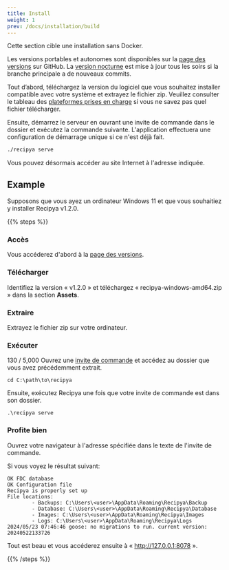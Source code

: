 ```yaml
---
title: Install
weight: 1
prev: /docs/installation/build
---
```


Cette section cible une installation sans Docker.

Les versions portables et autonomes sont disponibles sur la [page des versions](https://github.com/reaper47/recipya/releases) sur GitHub.
La [version nocturne](https://github.com/reaper47/recipya/releases/tag/nightly) est mise à jour tous les soirs si la branche principale a de nouveaux commits.

Tout d’abord, téléchargez la version du logiciel que vous souhaitez installer compatible avec votre système et extrayez le fichier zip.
Veuillez consulter le tableau des [plateformes prises en charge](/fr/docs/installation/system-requirements) si vous ne savez pas quel fichier télécharger.

Ensuite, démarrez le serveur en ouvrant une invite de commande dans le dossier et exécutez la commande suivante.
L'application effectuera une configuration de démarrage unique si ce n'est déjà fait.

```bash
./recipya serve
```

Vous pouvez désormais accéder au site Internet à l'adresse indiquée.

## Example

Supposons que vous ayez un ordinateur Windows 11 et que vous souhaitiez y installer Recipya v1.2.0.

{{% steps %}}

### Accès

Vous accéderez d'abord à la [page des versions](https://github.com/reaper47/recipya/releases).

### Télécharger

Identifiez la version « v1.2.0 » et téléchargez « recipya-windows-amd64.zip » dans la section **Assets**.

### Extraire

Extrayez le fichier zip sur votre ordinateur.

### Exécuter

130 / 5,000
Ouvrez une [invite de commande](https://en.wikiversity.org/wiki/Command_Prompt/Open) et accédez au dossier que vous avez précédemment extrait.

```text
cd C:\path\to\recipya
```

Ensuite, exécutez Recipya une fois que votre invite de commande est dans son dossier.

```text
.\recipya serve
```

### Profite bien

Ouvrez votre navigateur à l'adresse spécifiée dans le texte de l'invite de commande.

Si vous voyez le résultat suivant:
```text
OK FDC database
OK Configuration file
Recipya is properly set up
File locations:
        - Backups: C:\Users\<user>\AppData\Roaming\Recipya\Backup
        - Database: C:\Users\<user>\AppData\Roaming\Recipya\Database
        - Images: C:\Users\<user>\AppData\Roaming\Recipya\Images
        - Logs: C:\Users\<user>\AppData\Roaming\Recipya\Logs
2024/05/23 07:46:46 goose: no migrations to run. current version: 20240522133726
```

Tout est beau et vous accéderez ensuite à « http://127.0.0.1:8078 ».

{{% /steps %}}
